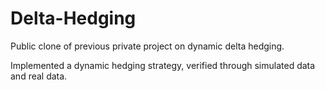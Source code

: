 # Delta-Hedging
Public clone of previous private project on dynamic delta hedging.

Implemented a dynamic hedging strategy, verified through simulated data and real data.
